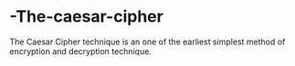 # -The-caesar-cipher
The Caesar Cipher technique is an one of the earliest simplest method of encryption and decryption technique.
